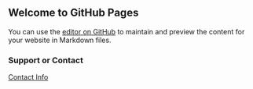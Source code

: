 ## Welcome to GitHub Pages

You can use the [editor on GitHub](https://github.com/scampiuk/scampiuk.github.io/edit/master/index.md) to maintain and preview the content for your website in Markdown files.


### Support or Contact

[Contact Info](/contact)
